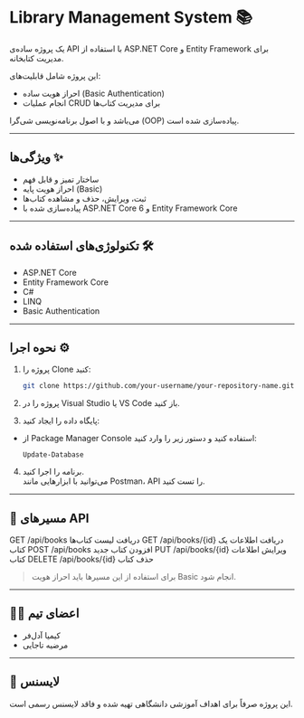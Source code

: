 # Library Management System 📚

یک پروژه ساده‌ی API با استفاده از ASP.NET Core و Entity Framework برای مدیریت کتابخانه.

این پروژه شامل قابلیت‌های:
- احراز هویت ساده (Basic Authentication)
- انجام عملیات CRUD برای مدیریت کتاب‌ها

می‌باشد و با اصول برنامه‌نویسی شی‌گرا (OOP) پیاده‌سازی شده است.

---

## ویژگی‌ها ✨

- ساختار تمیز و قابل فهم
- احراز هویت پایه (Basic)
- ثبت، ویرایش، حذف و مشاهده کتاب‌ها
- پیاده‌سازی شده با ASP.NET Core 6 و Entity Framework Core

---

## تکنولوژی‌های استفاده شده 🛠

- ASP.NET Core
- Entity Framework Core
- C#
- LINQ
- Basic Authentication

---

## نحوه اجرا ⚙️

1. پروژه را Clone کنید:
   ```bash
   git clone https://github.com/your-username/your-repository-name.git
   
2. پروژه را در Visual Studio یا VS Code باز کنید.

3. پایگاه داده را ایجاد کنید:

- از Package Manager Console استفاده کنید و دستور زیر را وارد کنید:

  ```
  Update-Database
  ```

4. برنامه را اجرا کنید.  
می‌توانید با ابزارهایی مانند Postman، API را تست کنید.

---

## 🔌 مسیرهای API
GET /api/books دریافت لیست کتاب‌ها
GET /api/books/{id} دریافت اطلاعات یک کتاب
POST /api/books افزودن کتاب جدید
PUT /api/books/{id} ویرایش اطلاعات کتاب
DELETE /api/books/{id} حذف کتاب

> برای استفاده از این مسیرها باید احراز هویت Basic انجام شود.

---

## 👩‍💻 اعضای تیم

- کیمیا آدل‌فر  
- مرضیه تاجایی  

---

## 📄 لایسنس

این پروژه صرفاً برای اهداف آموزشی دانشگاهی تهیه شده و فاقد لایسنس رسمی است.


